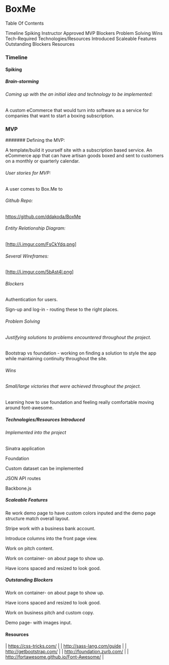 # BoxMe

Table Of Contents

Timeline
Spiking
Instructor Approved
MVP
Blockers
Problem Solving
Wins
Tech-Required
Technologies/Resources Introduced
Scaleable Features
Outstanding Blockers
Resources

### Timeline

#### Spiking

##### Brain-storming

###### Coming up with the an initial idea and technology to be implemented:

A custom eCommerce that would turn into software as a service for companies that want to start a boxing subscription.

### MVP

####### Defining the MVP:

A template/build it yourself site with a subscription based service. An eCommerce app that can have artisan goods boxed and sent to customers on a monthly or quarterly calendar.

###### User stories for MVP:

A user comes to Box.Me to

###### Github Repo:

https://github.com/ddakoda/BoxMe

###### Entity Relationship Diagram:

[http://i.imgur.com/FsCkYdq.png]

###### Several Wireframes:

[http://i.imgur.com/5bAst4l.png]

###### Blockers

Authentication for users.

Sign-up and log-in - routing these to the right places.

###### Problem Solving

###### Justifying solutions to problems encountered throughout the project.

Bootstrap vs foundation - working on finding a solution to style the app while maintaining continuity throughout the site.

###### Wins

###### Small/large victories that were achieved throughout the project.

Learning how to use foundation and feeling really comfortable moving around font-awesome.

##### Technologies/Resources Introduced
###### Implemented into the project

Sinatra application

Foundation

Custom dataset can be implemented

JSON API routes

Backbone.js

##### Scaleable Features

Re work demo page to have custom colors inputed and the demo page structure match overall layout.

Stripe work with a business bank account.

Introduce columns into the front page view.

Work on pitch content.

Work on container- on about page to show up.

Have icons spaced and resized to look good.

##### Outstanding Blockers

Work on container- on about page to show up.

Have icons spaced and resized to look good.

Work on business pitch and custom copy.

Demo page- with images input.

#### Resources

| https://css-tricks.com/ |
| http://sass-lang.com/guide |
| http://getbootstrap.com/ |
| http://foundation.zurb.com/ |
| http://fortawesome.github.io/Font-Awesome/ |
